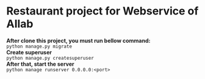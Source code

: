 # Restaurant project for Webservice of AIlab

**After clone this project, you must run bellow command:**  
`python manage.py migrate`  
**Create superuser**  
`python manage.py createsuperuser`  
**After that, start the server**  
`python manage runserver 0.0.0.0:<port>`
